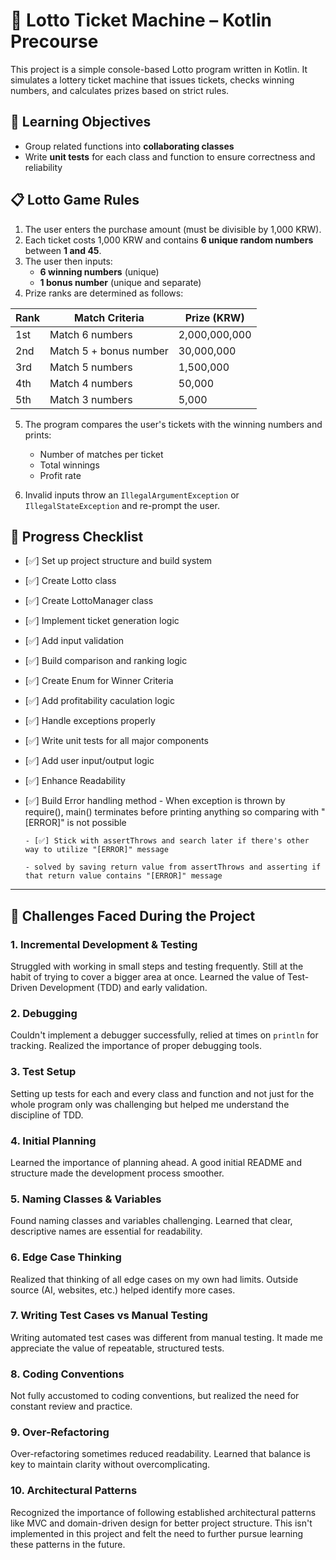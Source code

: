 # 🎰 Lotto Ticket Machine – Kotlin Precourse

This project is a simple console-based Lotto program written in Kotlin. It simulates a lottery ticket machine that issues tickets, checks winning numbers, and calculates prizes based on strict rules.

## 🧠 Learning Objectives

- Group related functions into **collaborating classes**
- Write **unit tests** for each class and function to ensure correctness and reliability

## 📋 Lotto Game Rules

1. The user enters the purchase amount (must be divisible by 1,000 KRW).
2. Each ticket costs 1,000 KRW and contains **6 unique random numbers** between **1 and 45**.
3. The user then inputs:
   - **6 winning numbers** (unique)
   - **1 bonus number** (unique and separate)
4. Prize ranks are determined as follows:

| Rank | Match Criteria                    | Prize (KRW)         |
|------|-----------------------------------|---------------------|
| 1st  | Match 6 numbers                   | 2,000,000,000       |
| 2nd  | Match 5 + bonus number            | 30,000,000          |
| 3rd  | Match 5 numbers                   | 1,500,000           |
| 4th  | Match 4 numbers                   | 50,000              |
| 5th  | Match 3 numbers                   | 5,000               |

5. The program compares the user's tickets with the winning numbers and prints:
   - Number of matches per ticket
   - Total winnings
   - Profit rate

6. Invalid inputs throw an `IllegalArgumentException` or `IllegalStateException` and re-prompt the user.

## 🚧 Progress Checklist

- [✅] Set up project structure and build system
- [✅] Create Lotto class
- [✅] Create LottoManager class
- [✅] Implement ticket generation logic
- [✅] Add input validation
- [✅] Build comparison and ranking logic
- [✅] Create Enum for Winner Criteria
- [✅] Add profitability caculation logic
- [✅] Handle exceptions properly
- [✅] Write unit tests for all major components
- [✅] Add user input/output logic
- [✅] Enhance Readability
- [✅] Build Error handling method
      - When exception is thrown by require(), main() terminates before printing anything so comparing with "[ERROR]" is not possible

      - [✅] Stick with assertThrows and search later if there's other way to utilize "[ERROR]" message

      - solved by saving return value from assertThrows and asserting if that return value contains "[ERROR]" message

---

## 💪 Challenges Faced During the Project

### 1. Incremental Development & Testing
Struggled with working in small steps and testing frequently. Still at the habit of trying to cover a bigger area at once. Learned the value of Test-Driven Development (TDD) and early validation.

### 2. Debugging
Couldn't implement a debugger successfully, relied at times on `println` for tracking. Realized the importance of proper debugging tools.

### 3. Test Setup
Setting up tests for each and every class and function and not just for the whole program only was challenging but helped me understand the discipline of TDD.

### 4. Initial Planning
Learned the importance of planning ahead. A good initial README and structure made the development process smoother.

### 5. Naming Classes & Variables
Found naming classes and variables challenging. Learned that clear, descriptive names are essential for readability.

### 6. Edge Case Thinking
Realized that thinking of all edge cases on my own had limits. Outside source (AI, websites, etc.) helped identify more cases.

### 7. Writing Test Cases vs Manual Testing
Writing automated test cases was different from manual testing. It made me appreciate the value of repeatable, structured tests.

### 8. Coding Conventions
Not fully accustomed to coding conventions, but realized the need for constant review and practice.

### 9. Over-Refactoring
Over-refactoring sometimes reduced readability. Learned that balance is key to maintain clarity without overcomplicating.

### 10. Architectural Patterns
Recognized the importance of following established architectural patterns like MVC and domain-driven design for better project structure. This isn't implemented in this project and felt the need to further pursue learning these patterns in the future.
